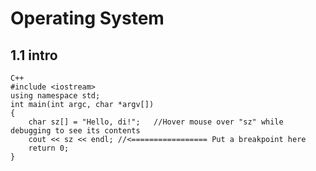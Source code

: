 # Operating System

##  1.1 intro

```
C++
#include <iostream>
using namespace std;
int main(int argc, char *argv[])
{
	char sz[] = "Hello, di!";	//Hover mouse over "sz" while debugging to see its contents
	cout << sz << endl;	//<================= Put a breakpoint here
	return 0;
}
```

